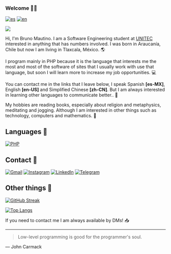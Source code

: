 ### Welcome 👋🏻

[![es](https://img.shields.io/badge/lang-es-red.svg)](https://github.com/mautinobruno/mautinobruno/blob/main/README.md)
[![en](https://img.shields.io/badge/lang-en-green.svg)](https://github.com/mautinobruno/mautinobruno/blob/main/README.en.md)

![](https://komarev.com/ghpvc/?username=mautinobruno&style=for-the-badge&label=Profile+visits&color=lightgray)

Hi, I'm Bruno Mautino. I am a Software Engineering student at [UNITEC](https://www.unitec.mx/) interested in anything that has numbers involved. I was born in Araucanía, Chile but now I am living in Tlaxcala, México. 🌎

I program mainly in PHP because it is the language that interests me the most and most of the software of sites that I usually work with use that language, but soon I will learn more to increase my job opportunities. 💻

You can contact me in the links that I leave below, I speak Spanish **[es-MX]**, English **[en-US]** and Simplified Chinese **[zh-CN]**. But I am always interested in learning other languages to communicate better.. 💬

My hobbies are reading books, especially about religion and metaphysics, meditating and jogging. Although I am interested in other things such as technology, computers and mathematics. 📘

## Languages 🧮
[![PHP](https://img.shields.io/badge/php-%23777BB4.svg?style=for-the-badge&logo=php&logoColor=white)](https://php.net)

## Contact 📧
[![Gmail](https://img.shields.io/badge/Gmail-D14836?style=for-the-badge&logo=gmail&logoColor=white)](mailto:vincenzomautinooliva@gmail.com)
[![Instagram](https://img.shields.io/badge/Instagram-%23E4405F.svg?style=for-the-badge&logo=Instagram&logoColor=white)](https://instagram.com/mautino.bruno/)
[![LinkedIn](https://img.shields.io/badge/linkedin-%230077B5.svg?style=for-the-badge&logo=linkedin&logoColor=white)](https://linkedin.com/in/brunomautino)
[![Telegram](https://img.shields.io/badge/Telegram-2CA5E0?style=for-the-badge&logo=telegram&logoColor=white)](https://t.me/broxbruno12)

## Other things 📰
[![GitHub Streak](https://streak-stats.demolab.com?user=mautinobruno&theme=tokyonight&border_radius=0&locale=en)](https://git.io/streak-stats)

[![Top Langs](https://github-readme-stats.vercel.app/api/top-langs/?username=mautinobruno&theme=tokyonight&locale=en&border_radius=0)](https://github.com/anuraghazra/github-readme-stats)

If you need to contact me I am always available by DMs! 📥

---
>Low-level programming is good for the programmer's soul.

— John Carmack
